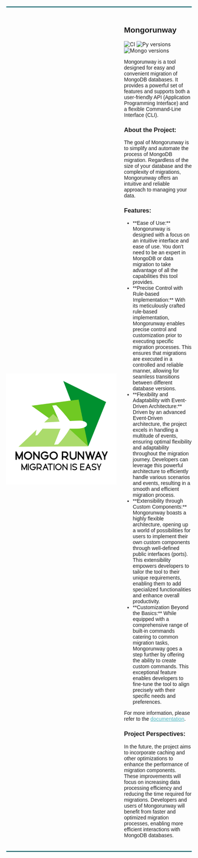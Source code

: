 <body>
  <hr style="border: 1px solid #4FB4BF; margin-top: 20px; margin-bottom: 20px;">

  <div style="display: flex; align-items: center;">
    <img src="assets/logo.jpg" align="left" width="300px" height="300px"/>
    <div style="margin-left: 20px;">
      <h2 style="font-family: 'Arial', sans-serif;">Mongorunway</h2>
        <div class="centered-icons">
            <img src="https://img.shields.io/github/actions/workflow/status/Animatea/mongorunway/main.yml?style=flat" alt="CI">
            <img src="https://img.shields.io/pypi/pyversions/mongorunway" alt="Py versions">
            <img src="https://img.shields.io/badge/mongodb-4.2 | 4.4 | 5.0 | 6.0-brightgreen" alt="Mongo versions">
        </div>

  <p style="font-family: 'Arial', sans-serif; font-size: 14px;">
    Mongorunway is a tool designed for easy and convenient migration of MongoDB databases.
    It provides a powerful set of features and supports both a user-friendly API (Application
    Programming Interface) and a flexible Command-Line Interface (CLI).
  </p>

  <h3 style="font-family: 'Arial', sans-serif;">About the Project:</h3>

  <p style="font-family: 'Arial', sans-serif; font-size: 14px;">
    The goal of Mongorunway is to simplify and automate the process of MongoDB migration.
    Regardless of the size of your database and the complexity of migrations, Mongorunway offers an
    intuitive and reliable approach to managing your data.
  </p>

  <h3 style="font-family: 'Arial', sans-serif;">Features:</h3>

  <ul style="font-family: 'Arial', sans-serif; font-size: 14px;">
    <li>**Ease of Use:** Mongorunway is designed with a focus on an intuitive interface and ease of use.
      You don't need to be an expert in MongoDB or data migration to take advantage of all the
      capabilities this tool provides.</li>
    <li>**Precise Control with Rule-based Implementation:** With its meticulously crafted rule-based 
    implementation, Mongorunway enables precise control and customization prior to 
    executing specific migration processes. This ensures that migrations are executed in a 
    controlled and reliable manner, allowing for seamless transitions between different database 
    versions.</li>
    <li>**Flexibility and Adaptability with Event-Driven Architecture:** Driven by an advanced 
    Event-Driven architecture, the project excels in handling a multitude of events, ensuring 
    optimal flexibility and adaptability throughout the migration journey. Developers can leverage 
    this powerful architecture to efficiently handle various scenarios and events, resulting in a 
    smooth and efficient migration process.</li>
    <li>**Extensibility through Custom Components:** Mongorunway boasts a highly 
    flexible architecture, opening up a world of possibilities for users to implement their own 
    custom components through well-defined public interfaces (ports). This extensibility empowers 
    developers to tailor the tool to their unique requirements, enabling them to add specialized 
    functionalities and enhance overall productivity.</li>
    <li>**Customization Beyond the Basics:** While equipped with a comprehensive range of built-in 
    commands catering to common migration tasks, Mongorunway goes a step further by 
    offering the ability to create custom commands. This exceptional feature enables developers to 
    fine-tune the tool to align precisely with their specific needs and preferences.</li>
  </ul>

  <p style="font-family: 'Arial', sans-serif; font-size: 14px;">
    For more information, please refer to the 
    <a href="https://animatea.github.io/mongorunway/" style="color: #4FB4BF;">documentation</a>.
  </p>

  <h3 style="font-family: 'Arial', sans-serif;">Project Perspectives:</h3>

  <p style="font-family: 'Arial', sans-serif; font-size: 14px;">
    In the future, the project aims to incorporate caching and other optimizations to enhance the 
    performance of migration components. These improvements will focus on increasing data processing 
    efficiency and reducing the time required for migrations. Developers and users of Mongorunway 
    will benefit from faster and optimized migration processes, enabling more efficient interactions 
    with MongoDB databases.
  </p>
  </div>
</div>
  <hr style="border: 1px solid #4FB4BF; margin-top: 20px; margin-bottom: 20px;">
</body>
